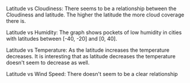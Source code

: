 
Latitude vs Cloudiness: There seems to be a relationship between the Cloudiness and latitude. The higher the latitude the more cloud coverage there is.

Latitude vs Humidity: The graph shows pockets of low humidity in cities with latitudes between [-40, -20] and [0, 40].

Latitude vs Temperature: As the latitude increases the temperature decreases. It is interesting that as latitude decreases the temperature doesn't seem to decrease as well. 

Latitude vs Wind Speed: There doesn't seem to be a clear relationship 
